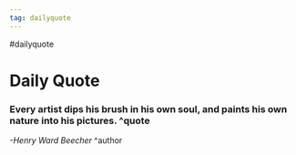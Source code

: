 ```yaml
---
tag: dailyquote
---
```


#dailyquote

# Daily Quote

### Every artist dips his brush in his own soul, and paints his own nature into his pictures. ^quote
*-Henry Ward Beecher* ^author
